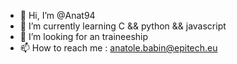 - 👋 Hi, I’m @Anat94
- 🌱 I’m currently learning C && python && javascript
- 💞️ I’m looking for an traineeship
- 📫 How to reach me : anatole.babin@epitech.eu

<!---
Anat94/Anat94 is a ✨ special ✨ repository because its `README.md` (this file) appears on your GitHub profile.
You can click the Preview link to take a look at your changes.
--->
